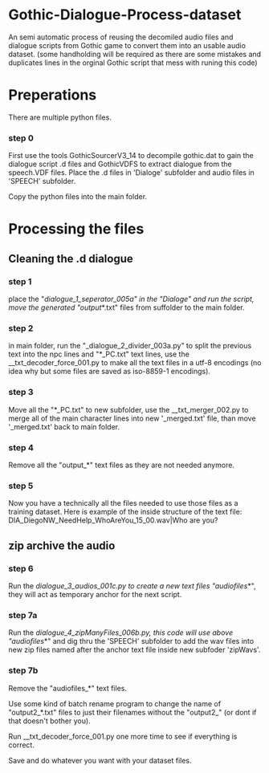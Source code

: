 # Gothic-Dialogue-Process-dataset
An semi automatic process of reusing the decomiled audio files and dialogue scripts from Gothic game to convert them into an usable audio dataset.
(some handholding will be required as there are some mistakes and duplicates lines in the orginal Gothic script that mess with runing this code)

# Preperations
There are multiple python files.

### step 0
First use the tools GothicSourcerV3_14 to decompile gothic.dat to gain the dialogue script .d files and GothicVDFS to extract dialogue from the speech.VDF files. Place the .d files in 'Dialoge' subfolder and audio files in 'SPEECH' subfolder.

Copy the python files into the main folder.

# Processing the files

## Cleaning the .d dialogue
### step 1
place the "_dialogue_1_seperator_005a" in the "Dialoge" and run the script, move the generated "output_*.txt" files from suffolder to the main folder.

### step 2
in main folder, run the "_dialogue_2_divider_003a.py" to split the previous text into the npc lines and "*_PC.txt" text lines, use the __txt_decoder_force_001.py to make all the text files in a utf-8 encodings (no idea why but some files are saved as iso-8859-1 encodings).

### step 3
Move all the "*_PC.txt" to new subfolder, use the  __txt_merger_002.py to merge all of the main character lines into new  '_merged.txt' file, than move  '_merged.txt' back to main folder.

### step 4
Remove all the "output_*" text files as they are not needed anymore.

### step 5
Now you have a technically all the files needed to use those files as a training dataset. Here is example of the inside structure of the text file:
DIA_DiegoNW_NeedHelp_WhoAreYou_15_00.wav|Who are you?

## zip archive the audio
### step 6
Run the _dialogue_3_audios_001c.py to create a new text files "audiofiles_*", they will act as temporary anchor for the next script.

### step 7a
Run the _dialogue_4_zipManyFiles_006b.py, this code will use above "audiofiles_*" and dig thru the 'SPEECH' subfolder to add the wav files into new zip files named after the anchor text file inside new subfoder 'zipWavs'.

### step 7b
Remove the "audiofiles_*" text files.

Use some kind of batch rename program to change the name of  "output2_*.txt" files to just their filenames without the "output2_" (or dont if that doesn't bother you).

Run __txt_decoder_force_001.py one more time to see if everything is correct. 

Save and do whatever you want with your dataset files.

